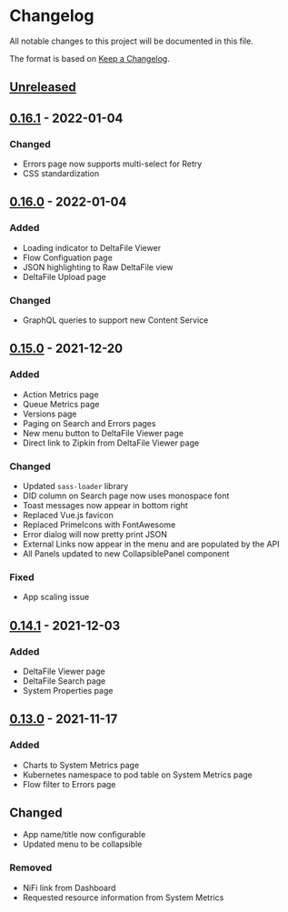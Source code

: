 # Changelog
All notable changes to this project will be documented in this file.

The format is based on [Keep a Changelog](https://keepachangelog.com/en/1.0.0/).

## [Unreleased]

## [0.16.1] - 2022-01-04
### Changed
- Errors page now supports multi-select for Retry
- CSS standardization

## [0.16.0] - 2022-01-04
### Added
- Loading indicator to DeltaFile Viewer
- Flow Configuation page
- JSON highlighting to Raw DeltaFile view
- DeltaFile Upload page

### Changed
- GraphQL queries to support new Content Service

## [0.15.0] - 2021-12-20
### Added
- Action Metrics page
- Queue Metrics page
- Versions page
- Paging on Search and Errors pages
- New menu button to DeltaFile Viewer page
- Direct link to Zipkin from DeltaFile Viewer page

### Changed
- Updated `sass-loader` library
- DID column on Search page now uses monospace font
- Toast messages now appear in bottom right
- Replaced Vue.js favicon
- Replaced PrimeIcons with FontAwesome
- Error dialog will now pretty print JSON
- External Links now appear in the menu and are populated by the API
- All Panels updated to new CollapsiblePanel component

### Fixed
- App scaling issue

## [0.14.1] - 2021-12-03
### Added
- DeltaFile Viewer page
- DeltaFile Search page
- System Properties page

## [0.13.0] - 2021-11-17
### Added
- Charts to System Metrics page
- Kubernetes namespace to pod table on System Metrics page
- Flow filter to Errors page

## Changed
- App name/title now configurable
- Updated menu to be collapsible

### Removed
- NiFi link from Dashboard
- Requested resource information from System Metrics

[Unreleased]: https://gitlab.com/systolic/deltafi/deltafi-ui/-/compare/0.16.1...main
[0.16.1]: https://gitlab.com/systolic/deltafi/deltafi-ui/-/compare/0.16.0...0.16.1
[0.16.0]: https://gitlab.com/systolic/deltafi/deltafi-ui/-/compare/0.15.0...0.16.0
[0.15.0]: https://gitlab.com/systolic/deltafi/deltafi-ui/-/compare/0.14.1...0.15.0
[0.14.1]: https://gitlab.com/systolic/deltafi/deltafi-ui/-/compare/0.13.0...0.14.1
[0.13.0]: https://gitlab.com/systolic/deltafi/deltafi-ui/-/compare/0.12.0...0.13.0
